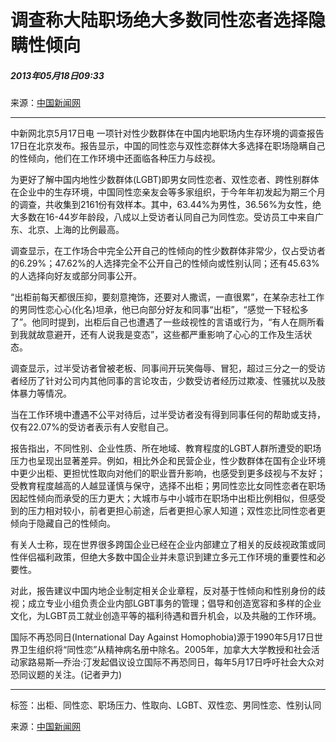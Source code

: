 # 调查称大陆职场绝大多数同性恋者选择隐瞒性倾向

##### 2013年05月18日09:33  
来源：[中国新闻网](http://www.chinanews.com/)

---

中新网北京5月17日电 一项针对性少数群体在中国内地职场内生存环境的调查报告17日在北京发布。报告显示，中国的同性恋与双性恋群体大多选择在职场隐瞒自己的性倾向，他们在工作环境中还面临各种压力与歧视。

为更好了解中国内地性少数群体(LGBT)即男女同性恋者、双性恋者、跨性别群体在企业中的生存环境，中国同性恋亲友会等多家组织，于今年年初发起为期三个月的调查，共收集到2161份有效样本。其中，63.44%为男性，36.56%为女性，绝大多数在16-44岁年龄段，八成以上受访者认同自己为同性恋。受访员工中来自广东、北京、上海的比例最高。

调查显示，在工作场合中完全公开自己的性倾向的性少数群体非常少，仅占受访者的6.29%；47.62%的人选择完全不公开自己的性倾向或性别认同；还有45.63%的人选择向好友或部分同事公开。

“出柜前每天都很压抑，要刻意掩饰，还要对人撒谎，一直很累”，在某杂志社工作的男同性恋心心(化名)坦承，他已向部分好友和同事“出柜”，“感觉一下轻松多了”。他同时提到，出柜后自己也遭遇了一些歧视性的言语或行为，“有人在厕所看到我就故意避开，还有人说我是变态”，这些都严重影响了心心的工作及生活状态。

调查显示，过半受访者曾被老板、同事间开玩笑侮辱、冒犯，超过三分之一的受访者经历了针对公司内其他同事的言论攻击，少数受访者经历过欺凌、性骚扰以及肢体暴力等情况。

当在工作环境中遭遇不公平对待后，过半受访者没有得到同事任何的帮助或支持，仅有22.07%的受访者表示有人安慰自己。

报告指出，不同性别、企业性质、所在地域、教育程度的LGBT人群所遭受的职场压力也呈现出显著差异。例如，相比外企和民营企业，性少数群体在国有企业环境中更少出柜、更担忧性取向对他们的职业晋升影响，也感受到更多歧视与不友好；受教育程度越高的人越显谨慎与保守，选择不出柜；男同性恋比女同性恋者在职场因起性倾向而承受的压力更大；大城市与中小城市在职场中出柜比例相似，但感受到的压力相对较小，前者更担心前途，后者更担心家人知道；双性恋比同性恋者更倾向于隐藏自己的性倾向。

有关人士称，现在世界很多跨国企业已经在企业内部建立了相关的反歧视政策或同性伴侣福利政策，但绝大多数中国企业并未意识到建立多元工作环境的重要性和必要性。

对此，报告建议中国内地企业制定相关企业章程，反对基于性倾向和性别身份的歧视；成立专业小组负责企业内部LGBT事务的管理；倡导和创造宽容和多样的企业文化，为LGBT员工就业创造平等的福利待遇和晋升机会，以及共融的工作环境。

国际不再恐同日(International Day Against Homophobia)源于1990年5月17日世界卫生组织将“同性恋”从精神病名册中除名。2005年，加拿大大学教授和社会活动家路易斯—乔治·汀发起倡议设立国际不再恐同日，每年5月17日呼吁社会大众对恐同议题的关注。(记者尹力)

---

标签：出柜、同性恋、职场压力、性取向、LGBT、双性恋、男同性恋、性别认同

来源：[中国新闻网](http://www.china.com.cn/news/local/2013-05/18/content_28860298.htm)
